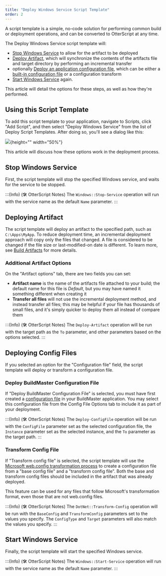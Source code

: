 ```yaml
---
title: "Deploy Windows Service Script Template"
order: 2
---
```


A script template is a simple, no-code solution for performing common build or deployment operations, and can be converted to OtterScript at any time.

The Deploy Windows Service script template will:
* [Stop Windows Service](#stop-service) to allow for the artifact to be deployed
* [Deploy Artifact](#deploying-artifact), which will synchronize the contents of the artifacts file and target directory by performing an incremental transfer
* optionally [Deploy an application configuration file](#deploying-config-files), which can be either a [built-in configuration file](/docs/buildmaster/deployment-continuous-delivery/buildmaster-applications-configuration-files) or a configuration transform
* [Start Windows Service](#start-service) again.

This article will detail the options for these steps, as well as how they're performed.

## Using this Script Template
To add this script template to your application, navigate to Scripts, click "Add Script", and then select "Deploy Windows Service" from the list of Deploy Script Templates. After doing so, you'll see a dialog like this:

![](/resources/docs/buildmaster-deploy-windowsscript.png){height="" width="50%"}

This article will discuss how these options work in the deployment process.

## Stop Windows Service
First, the script template will stop the specified Windows service, and waits for the service to be stopped.

:::(Info) (🛠 OtterScript Notes)
The `Windows::Stop-Service` operation will run with the service name as the default `Name` parameter.
:::

## Deploying Artifact
The script template will deploy an artifact to the specified path, such as `C:\Apps\MyApp`. To reduce deployment time, an incremental deployment approach will copy only the files that changed. A file is considered to be changed if the file size or last-modified-on date is different. To learn more, see [Build Artifacts](/docs/buildmaster/builds-continuous-integration/buildmaster-artifacts) for more details.

### Additional Artifact Options
On the "Artifact options" tab, there are two fields you can set:
* **Artifact name** is the name of the artifacts file attached to your build; the default name for this file is *Default*, but you may have named it something different when creating it
* **Transfer all files** will not use the incremental deployment method, and instead transfer all files; this may be helpful if your file has thousands of small files, and it's simply quicker to deploy them all instead of compare them

:::(Info) (🛠 OtterScript Notes)
The `Deploy-Artifact` operation will be run with the target path as the `To` parameter, and other parameters based on the options selected.
:::

## Deploying Config Files
If you selected an option for the "Configuration file" field, the script template will deploy or transform a configuration file.

### Deploy BuildMaster Configuration File
If "Deploy BuildMaster Configuration File" is selected, you must have first created a [configuration file](/docs/buildmaster/deployment-continuous-delivery/buildmaster-applications-configuration-files) in your BuildMaster application. You may select this configuration file from the Config File Options tab to include it as part of your deployment.

:::(Info) (🛠 OtterScript Notes)
The `Deploy-ConfigFile` operation will be run with the `ConfigFile` parameter set as the selected configuration file, the `Instance` parameter set as the selected instance, and the `To` parameter as the target path.
:::

### Transform Config File
If "Transform config file" is selected, the script template will use the [Microsoft web.config transformation process](https://learn.microsoft.com/en-us/aspnet/core/host-and-deploy/iis/transform-webconfig) to create a configuration file from a "base config file" and a "transform config file". Both the base and transform config files should be included in the artifact that was already deployed.

This feature can be used for any files that follow Microsoft's transformation format, even those that are not web.config files.

:::(Info) (🛠 OtterScript Notes)
The `DotNet::Transform-Config` operation will be run with the `BaseConfig` and  `TransformConfig` parameters set to the values you specify. The `ConfigType` and `Target` parameters will also match the values you specify.
:::

## Start Windows Service
Finally, the script template will start the specified Windows service.

:::(Info) (🛠 OtterScript Notes)
The `Windows::Start-Service` operation will run with the service name as the default `Name` parameter.
:::